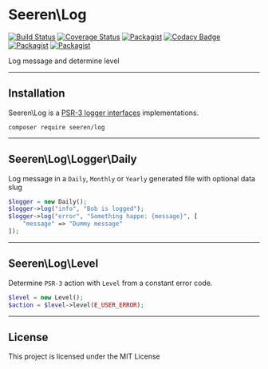 # Seeren\Log

[![Build Status](https://travis-ci.org/seeren/log.svg?branch=master)](https://travis-ci.org/seeren/log) [![Coverage Status](https://coveralls.io/repos/github/seeren/log/badge.svg?branch=master)](https://coveralls.io/github/seeren/log?branch=master) [![Packagist](https://img.shields.io/packagist/dt/seeren/log.svg)](https://packagist.org/packages/seeren/log/stats) [![Codacy Badge](https://api.codacy.com/project/badge/Grade/79594fda319241f787ac5342cb0a1836)](https://www.codacy.com/app/seeren/log?utm_source=github.com&amp;utm_medium=referral&amp;utm_content=seeren/log&amp;utm_campaign=Badge_Grade) [![Packagist](https://img.shields.io/packagist/v/seeren/log.svg)](https://packagist.org/packages/seeren/log) [![Packagist](https://img.shields.io/packagist/l/seeren/log.svg)](LICENSE)

Log message and determine level

___

## Installation

Seeren\Log is a [PSR-3 logger interfaces](https://github.com/php-fig/fig-standards/blob/master/accepted/PSR-3-logger-interface.md) implementations.

```
composer require seeren/log
```

___

## Seeren\Log\Logger\Daily

Log message in a `Daily`, `Monthly` or `Yearly` generated file with optional data slug

```php
$logger = new Daily();
$logger->log("info", "Bob is logged");
$logger->log("error", "Something happe: {message}", [
    "message" => "Dummy message"
]);
```

___

## Seeren\Log\Level

Determine `PSR-3` action with `Level` from a constant error code.

```php
$level = new Level();
$action = $level->level(E_USER_ERROR);
```

___

## License
This project is licensed under the MIT License
